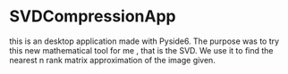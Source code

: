 # SVDCompressionApp
this is an desktop application made with Pyside6. The purpose was to try this new mathematical tool for me , that is the SVD. We use it to find the nearest n rank  matrix approximation of the image given. 
